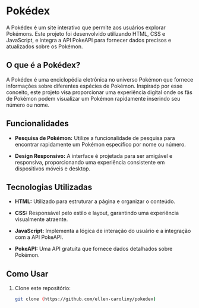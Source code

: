 # Pokédex

A Pokédex é um site interativo que permite aos usuários explorar Pokémons. Este projeto foi desenvolvido utilizando HTML, CSS e JavaScript, e integra a API PokeAPI para fornecer dados precisos e atualizados sobre os Pokémon.

## O que é a Pokédex?

A Pokédex é uma enciclopédia eletrônica no universo Pokémon que fornece informações sobre diferentes espécies de Pokémon. Inspiradp por esse conceito, este projeto visa proporcionar uma experiência digital onde os fãs de Pokémon podem visualizar um Pokémon rapidamente inserindo seu número ou nome.

## Funcionalidades

- **Pesquisa de Pokémon:** Utilize a funcionalidade de pesquisa para encontrar rapidamente um Pokémon específico por nome ou número.

- **Design Responsivo:** A interface é projetada para ser amigável e responsiva, proporcionando uma experiência consistente em dispositivos móveis e desktop.

## Tecnologias Utilizadas

- **HTML:** Utilizado para estruturar a página e organizar o conteúdo.

- **CSS:** Responsável pelo estilo e layout, garantindo uma experiência visualmente atraente.

- **JavaScript:** Implementa a lógica de interação do usuário e a integração com a API PokeAPI.

- **PokeAPI:** Uma API gratuita que fornece dados detalhados sobre Pokémon.

## Como Usar

1. Clone este repositório:

   ```bash
   git clone (https://github.com/ellen-caroliny/pokedex)
